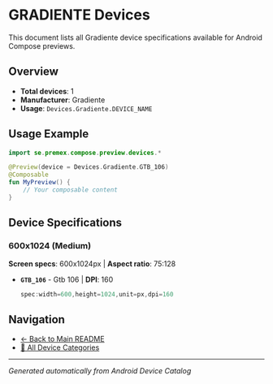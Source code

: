 # GRADIENTE Devices

This document lists all Gradiente device specifications available for Android Compose previews.

## Overview

- **Total devices**: 1
- **Manufacturer**: Gradiente
- **Usage**: `Devices.Gradiente.DEVICE_NAME`

## Usage Example

```kotlin
import se.premex.compose.preview.devices.*

@Preview(device = Devices.Gradiente.GTB_106)
@Composable
fun MyPreview() {
    // Your composable content
}
```

## Device Specifications

### 600x1024 (Medium)

**Screen specs**: 600x1024px | **Aspect ratio**: 75:128

- **`GTB_106`** - Gtb 106 | **DPI**: 160
  ```kotlin
  spec:width=600,height=1024,unit=px,dpi=160
  ```

## Navigation

- [← Back to Main README](../../README.md)
- [📱 All Device Categories](../README.md)

---
*Generated automatically from Android Device Catalog*

